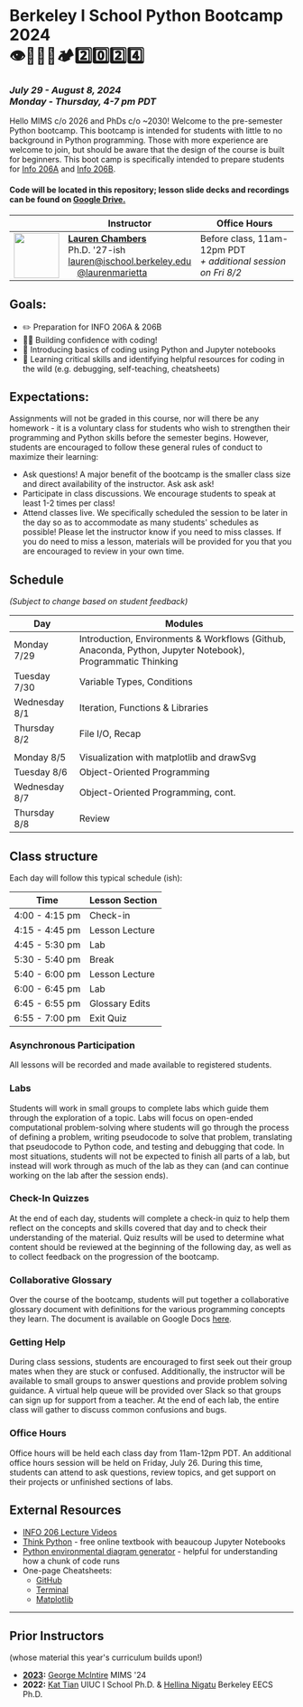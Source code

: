 <p align="center">

# Berkeley I School Python Bootcamp 2024<br>👁️🏫🐍🥾🏕️2️⃣0️⃣2️⃣4️⃣

### _July 29 - August 8, 2024<br>Monday - Thursday, 4-7 pm PDT_


</p>

Hello MIMS c/o 2026 and PhDs c/o ~2030! Welcome to the pre-semester Python bootcamp. This bootcamp is intended for students with little to no background in Python programming. Those with more experience are welcome to join, but should be aware that the design of the course is built for beginners. This boot camp is specifically intended to prepare students for [Info 206A](https://www.ischool.berkeley.edu/courses/info/206a) and [Info 206B](https://www.ischool.berkeley.edu/courses/info/206b).


<p align="center"><h4>
Code will be located in this repository; lesson slide decks and recordings can be found on <a href="https://drive.google.com/drive/u/0/folders/1i3uYV41ieNStTIMHv84lp_MLBNGWvZUJ">Google Drive.</a>
</h4></p>

|                                                                             | Instructor                                                                                                                                                                                                                                                                                                                                     | Office Hours                                                      |
|-----------------------------------------------------------------------------|------------------------------------------------------------------------------------------------------------------------------------------------------------------------------------------------------------------------------------------------------------------------------------------------------------------------------------------------|-------------------------------------------------------------------|
| <img src="https://laurenmarietta.github.io/images/headshot.png" width="80"> | <a href="https://laurenmarietta.github.io/">**Lauren Chambers**</a><br/>Ph.D. '27-ish<br/>[lauren@ischool.berkeley.edu](mailto:lauren@ischool.berkeley.edu)<br/><img src="https://github.githubassets.com/assets/GitHub-Mark-ea2971cee799.png" class="rounded-circle p-3 headshot" width="16">[@laurenmarietta](https://github.com/laurenmarietta) | Before class, 11am-12pm PDT<br/>*+ additional session on Fri 8/2* |



## Goals:
- ✏️ Preparation for INFO 206A & 206B
- 💪🏽 Building confidence with coding!
- 🐍 Introducing basics of coding using Python and Jupyter notebooks
- 🐾 Learning critical skills and identifying helpful resources for coding in the wild (e.g. debugging, self-teaching, cheatsheets)

## Expectations:
Assignments will not be graded in this course, nor will there be any homework - it is a voluntary class for students who wish to strengthen their programming and Python skills before the semester begins. However, students are encouraged to follow these general rules of conduct to maximize their learning: 
- Ask questions! A major benefit of the bootcamp is the smaller class size and direct availability of the instructor. Ask ask ask!
- Participate in class discussions. We encourage students to speak at least 1-2 times per class!
- Attend classes live. We specifically scheduled the session to be later in the day so as to accommodate as many students' schedules as possible! Please let the instructor know if you need to miss classes. If you do need to miss a lesson, materials will be provided for you that you are encouraged to review in your own time. 

## Schedule
_(Subject to change based on student feedback)_

| Day | Modules                                                                                                    |
| ------ |------------------------------------------------------------------------------------------------------------|
| Monday 7/29 | Introduction, Environments & Workflows (Github, Anaconda, Python, Jupyter Notebook), Programmatic Thinking |
| Tuesday 7/30 | Variable Types, Conditions                                                                                 |
| Wednesday 8/1 | Iteration, Functions & Libraries                                                                           |
| Thursday 8/2 | File I/O, Recap                                                                                            |
||                                                                                                            |
| Monday 8/5 | Visualization with matplotlib and drawSvg                                                                  |                                                       |
| Tuesday 8/6 | Object-Oriented Programming                                                                                |
| Wednesday 8/7 | Object-Oriented Programming, cont.                                                                         |
| Thursday 8/8 | Review                                                                                                     |


## Class structure

Each day will follow this typical schedule (ish):

| Time           | Lesson Section |
|----------------|----------------|
| 4:00 - 4:15 pm | Check-in       |
| 4:15 - 4:45 pm | Lesson Lecture |
| 4:45 - 5:30 pm | Lab            |
| 5:30 - 5:40 pm | Break          |
| 5:40 - 6:00 pm | Lesson Lecture |
| 6:00 - 6:45 pm | Lab            |
| 6:45 - 6:55 pm | Glossary Edits |
| 6:55 - 7:00 pm | Exit Quiz      |

### Asynchronous Participation
All lessons will be recorded and made available to registered students.

### Labs
Students will work in small groups to complete labs which guide them through the exploration of a topic. Labs will focus on open-ended computational problem-solving where students will go through the process of defining a problem, writing pseudocode to solve that problem, translating that pseudocode to Python code, and testing and debugging that code. In most situations, students will not be expected to finish all parts of a lab, but instead will work through as much of the lab as they can (and can continue working on the lab after the session ends).

### Check-In Quizzes
At the end of each day, students will complete a check-in quiz to help them reflect on the concepts and skills covered that day and to check their understanding of the material. Quiz results will be used to determine what content should be reviewed at the beginning of the following day, as well as to collect feedback on the progression of the bootcamp.

### Collaborative Glossary
Over the course of the bootcamp, students will put together a collaborative glossary document with definitions for the various programming concepts they learn. The document is available on Google Docs [here](https://docs.google.com/document/d/1i4NwVoPUa2SnzKjRzU9Tnw3e0qJ3NsweAyz_W7LrJ7w/edit).

[//]: # (### Project)

[//]: # (Students will spend 2-3 days completing a group coding mini-project that draws on the Python concepts they learned in the bootcamp. For this project, students will )

[//]: # (<!--create a short animation using the Python turtle package that can be transformed into a GIF. The nature of this project will require students to demonstrate their understanding of decomposition and abstraction in order to effectively and efficiently create an animation. Additionally, though this project will not be formally assessed, students will be provided with a list of suggested Python constructs to include in their project. -->)

[//]: # (After completing their projects, students will share their works with their peers in a virtual showcase on the bootcamp's final day.)

### Getting Help
During class sessions, students are encouraged to first seek out their group mates when they are stuck or confused. Additionally, the instructor will be available to small groups to answer questions and provide problem solving guidance. A virtual help queue will be provided over Slack so that groups can sign up for support from a teacher. At the end of each lab, the entire class will gather to discuss common confusions and bugs.

### Office Hours
Office hours will be held each class day from 11am-12pm PDT. An additional office hours session will be held on Friday, July 26. During this time, students can attend to ask questions, review topics, and get support on their projects or unfinished sections of labs.

## External Resources
- [INFO 206 Lecture Videos](https://farid.berkeley.edu/downloads/tutorials/learnPython/)
- [Think Python](https://allendowney.github.io/ThinkPython/) - free online textbook with beaucoup Jupyter Notebooks
- [Python environmental diagram generator](https://pythontutor.com/python-compiler.html#mode=edit) - helpful for understanding how a chunk of code runs
- One-page Cheatsheets:
  - [GitHub](https://education.github.com/git-cheat-sheet-education.pdf)
  - [Terminal](https://images.datacamp.com/image/upload/v1700047731/Marketing/Blog/Bash_Cheat_Sheet.pdf)
  - [Matplotlib](https://matplotlib.org/cheatsheets/cheatsheets.pdf)
  
-----------

## Prior Instructors
(whose material this year's curriculum builds upon!)
* **[2023](https://github.com/GeorgeMcIntire/MIMS2023_Python_Bootcamp?tab=readme-ov-file):** [George McIntire](https://www.ischool.berkeley.edu/people/george-mcintire) MIMS '24
* **2022:** [Kat Tian](https://kat-tian.github.io/) UIUC I School Ph.D. & [Hellina Nigatu](https://hhnigatu.github.io/) Berkeley EECS Ph.D.



